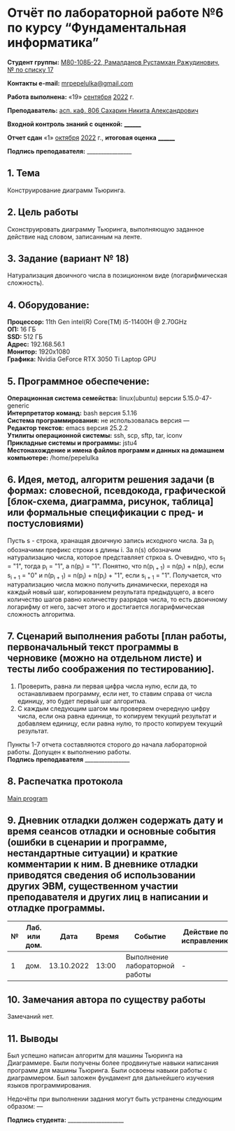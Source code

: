 # Отчёт по лабораторной работе №6 по курсу “Фундаментальная информатика”

<b>Студент группы:</b> <ins>M80-108Б-22, Рамалданов Рустамхан Ражудинович, № по списку 17</ins> 

<b>Контакты e-mail:</b> <ins>mrpepelulka@gmail.com</ins>

<b>Работа выполнена:</b> «19» <ins>сентября</ins> <ins>2022</ins> г.

<b>Преподаватель:</b> <ins>асп. каф. 806 Сахарин Никита Александрович</ins>

<b>Входной контроль знаний с оценкой:</b> <ins>______</ins>

<b>Отчет сдан</b> «1» <ins>октября</ins> <ins>2022</ins> г., <b>итоговая оценка</b> <ins>______</ins>

<b>Подпись преподавателя:</b> ________________

## 1. Тема
Конструирование диаграмм Тьюринга.
## 2. Цель работы
Сконструировать диаграмму Тьюринга, выполняющую заданное действие над
словом, записанным на ленте.
## 3. Задание (вариант № 18)
Натурализация двоичного числа в позиционном виде (логарифмическая
сложность).
## 4. Оборудование:
<b>Процессор:</b> 11th Gen intel(R) Core(TM) i5-11400H @ 2.70GHz<br/>
<b>ОП:</b> 16 ГБ<br/>
<b>SSD:</b> 512 ГБ<br/>
<b>Адрес:</b> 192.168.56.1 <br/>
<b>Монитор:</b> 1920x1080<br/>
<b>Графика:</b> Nvidia GeForce RTX 3050 Ti Laptop GPU <br/>

## 5. Программное обеспечение:
<b>Операционная система семейства:</b> linux(ubuntu) версии 5.15.0-47-generic<br/>
<b>Интерпретатор команд:</b> bash версия 5.1.16<br/>
<b>Система программирования:</b> не использовалась версия —<br/>
<b>Редактор текстов:</b> emacs версия 25.2.2<br/>
<b>Утилиты операционной системы:</b> ssh, scp, sftp, tar, iconv<br/>
<b>Прикладные системы и программы:</b> jstu4 <br/>
<b>Местонахождение и имена файлов программ и данных на домашнем компьютере:</b> /home/pepelulka<br/>

## 6. Идея, метод, алгоритм решения задачи (в формах: словесной, псевдокода, графической [блок-схема, диаграмма, рисунок, таблица] или формальные спецификации с пред- и постусловиями)

Пусть s - строка, хранащая двоичную запись исходного числа. За p<sub>i</sub> обозначими префикс строки s длины i. За n(s) обозначим натурализацию числа, которое представляет стркоа s.
Очевидно, что s<sub>1</sub> = "1", тогда p<sub>i</sub> = "1", а n(p<sub>i</sub>) = "1".
Понятно, что n(p<sub>i + 1</sub>) = n(p<sub>i</sub>) + n(p<sub>i</sub>), если s<sub>i + 1</sub> = "0" и n(p<sub>i + 1</sub>) = n(p<sub>i</sub>) + n(p<sub>i</sub>) + "1", если s<sub>i + 1</sub> = "1". Получается, что натурализацию числа можно получить динамически, переходя на каждый новый шаг, копированием результата предыдущего, а всего количество шагов равно количеству разрядов числа, то есть двоичному логарифму от него, засчет этого и достигается логарифмическая сложность алгоритма.

## 7. Сценарий выполнения работы [план работы, первоначальный текст программы в черновике (можно на отдельном листе) и тесты либо соображения по тестированию]. 

1. Проверить, равна ли первая цифра числа нулю, если да, то останавливаем программу, если нет, то ставим справа от числа единицу, это будет первый шаг алгоритма.
2. С каждым следующим шагом мы проверяем очередную цифру числа, если она равна единице, то копируем текущий результат и добавляем единицу, если равна нулю, то просто копируем текущий результат.


Пункты 1-7 отчета составляются сторого до начала лабораторной работы.
Допущен к выполнению работы.  
<b>Подпись преподавателя</b> ________________

## 8. Распечатка протокола 

[Main program](mainprogram.png)

## 9. Дневник отладки должен содержать дату и время сеансов отладки и основные события (ошибки в сценарии и программе, нестандартные ситуации) и краткие комментарии к ним. В дневнике отладки приводятся сведения об использовании других ЭВМ, существенном участии преподавателя и других лиц в написании и отладке программы.

| № |  Лаб. или дом. | Дата | Время | Событие | Действие по исправлению | Примечание |
| ------ | ------ | ------ | ------ | ------ | ------ | ------ |
| 1 | дом. | 13.10.2022 | 13:00 | Выполнение лабораторной работы | - | - |
## 10. Замечания автора по существу работы

Замечаний нет.

## 11. Выводы
Был успешно написан алгоритм для машины Тьюринга на Диаграммере. Были получены более продвинутые навыки написания программ для машины Тьюринга. Были освоены навыки работы с диаграммером. Был заложен фундамент для дальнейшего изучения языков программирования.

Недочёты при выполнении задания могут быть устранены следующим образом: —

<b>Подпись студента:</b> ____________________
